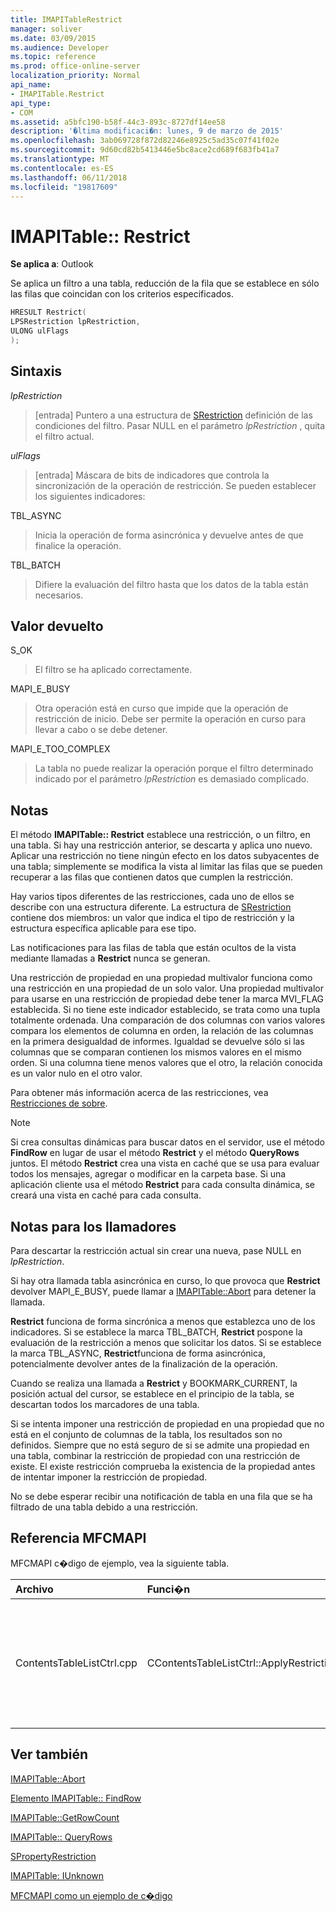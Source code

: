 ```yaml
---
title: IMAPITableRestrict
manager: soliver
ms.date: 03/09/2015
ms.audience: Developer
ms.topic: reference
ms.prod: office-online-server
localization_priority: Normal
api_name:
- IMAPITable.Restrict
api_type:
- COM
ms.assetid: a5bfc190-b58f-44c3-893c-8727df14ee58
description: '�ltima modificaci�n: lunes, 9 de marzo de 2015'
ms.openlocfilehash: 3ab069728f872d82246e8925c5ad35c07f41f02e
ms.sourcegitcommit: 9d60cd82b5413446e5bc8ace2cd689f683fb41a7
ms.translationtype: MT
ms.contentlocale: es-ES
ms.lasthandoff: 06/11/2018
ms.locfileid: "19817609"
---
```

# <a name="imapitablerestrict"></a>IMAPITable:: Restrict

  
  
**Se aplica a**: Outlook 
  
Se aplica un filtro a una tabla, reducción de la fila que se establece en sólo las filas que coincidan con los criterios especificados.
  
```cpp
HRESULT Restrict(
LPSRestriction lpRestriction,
ULONG ulFlags
);
```

## <a name="parameters"></a>Sintaxis

 _lpRestriction_
  
> [entrada] Puntero a una estructura de [SRestriction](srestriction.md) definición de las condiciones del filtro. Pasar NULL en el parámetro _lpRestriction_ , quita el filtro actual. 
    
 _ulFlags_
  
> [entrada] Máscara de bits de indicadores que controla la sincronización de la operación de restricción. Se pueden establecer los siguientes indicadores:
    
TBL_ASYNC 
  
> Inicia la operación de forma asincrónica y devuelve antes de que finalice la operación.
    
TBL_BATCH 
  
> Difiere la evaluación del filtro hasta que los datos de la tabla están necesarios.
    
## <a name="return-value"></a>Valor devuelto

S_OK 
  
> El filtro se ha aplicado correctamente.
    
MAPI_E_BUSY 
  
> Otra operación está en curso que impide que la operación de restricción de inicio. Debe ser permite la operación en curso para llevar a cabo o se debe detener.
    
MAPI_E_TOO_COMPLEX 
  
> La tabla no puede realizar la operación porque el filtro determinado indicado por el parámetro _lpRestriction_ es demasiado complicado. 
    
## <a name="remarks"></a>Notas

El método **IMAPITable:: Restrict** establece una restricción, o un filtro, en una tabla. Si hay una restricción anterior, se descarta y aplica uno nuevo. Aplicar una restricción no tiene ningún efecto en los datos subyacentes de una tabla; simplemente se modifica la vista al limitar las filas que se pueden recuperar a las filas que contienen datos que cumplen la restricción. 
  
Hay varios tipos diferentes de las restricciones, cada uno de ellos se describe con una estructura diferente. La estructura de [SRestriction](srestriction.md) contiene dos miembros: un valor que indica el tipo de restricción y la estructura específica aplicable para ese tipo. 
  
Las notificaciones para las filas de tabla que están ocultos de la vista mediante llamadas a **Restrict** nunca se generan. 
  
Una restricción de propiedad en una propiedad multivalor funciona como una restricción en una propiedad de un solo valor. Una propiedad multivalor para usarse en una restricción de propiedad debe tener la marca MVI_FLAG establecida. Si no tiene este indicador establecido, se trata como una tupla totalmente ordenada. Una comparación de dos columnas con varios valores compara los elementos de columna en orden, la relación de las columnas en la primera desigualdad de informes. Igualdad se devuelve sólo si las columnas que se comparan contienen los mismos valores en el mismo orden. Si una columna tiene menos valores que el otro, la relación conocida es un valor nulo en el otro valor.
  
Para obtener más información acerca de las restricciones, vea [Restricciones de sobre](about-restrictions.md).
  
> [!NOTE]
> Si crea consultas dinámicas para buscar datos en el servidor, use el método **FindRow** en lugar de usar el método **Restrict** y el método **QueryRows** juntos. El método **Restrict** crea una vista en caché que se usa para evaluar todos los mensajes, agregar o modificar en la carpeta base. Si una aplicación cliente usa el método **Restrict** para cada consulta dinámica, se creará una vista en caché para cada consulta. 
  
## <a name="notes-to-callers"></a>Notas para los llamadores

Para descartar la restricción actual sin crear una nueva, pase NULL en _lpRestriction_.
  
Si hay otra llamada tabla asincrónica en curso, lo que provoca que **Restrict** devolver MAPI_E_BUSY, puede llamar a [IMAPITable::Abort](imapitable-abort.md) para detener la llamada. 
  
 **Restrict** funciona de forma sincrónica a menos que establezca uno de los indicadores. Si se establece la marca TBL_BATCH, **Restrict** pospone la evaluación de la restricción a menos que solicitar los datos. Si se establece la marca TBL_ASYNC, **Restrict**funciona de forma asincrónica, potencialmente devolver antes de la finalización de la operación.
  
Cuando se realiza una llamada a **Restrict** y BOOKMARK_CURRENT, la posición actual del cursor, se establece en el principio de la tabla, se descartan todos los marcadores de una tabla. 
  
Si se intenta imponer una restricción de propiedad en una propiedad que no está en el conjunto de columnas de la tabla, los resultados son no definidos. Siempre que no está seguro de si se admite una propiedad en una tabla, combinar la restricción de propiedad con una restricción de existe. El existe restricción comprueba la existencia de la propiedad antes de intentar imponer la restricción de propiedad. 
  
No se debe esperar recibir una notificación de tabla en una fila que se ha filtrado de una tabla debido a una restricción.
  
## <a name="mfcmapi-reference"></a>Referencia MFCMAPI

MFCMAPI c�digo de ejemplo, vea la siguiente tabla.
  
|**Archivo**|**Funci�n**|**Comentario**|
|:-----|:-----|:-----|
|ContentsTableListCtrl.cpp  <br/> |CContentsTableListCtrl::ApplyRestriction  <br/> |MFCMAPI usa el método **IMAPITable:: Restrict** para establecer una restricción en una tabla.  <br/> |
   
## <a name="see-also"></a>Ver también



[IMAPITable::Abort](imapitable-abort.md)
  
[Elemento IMAPITable:: FindRow](imapitable-findrow.md)
  
[IMAPITable::GetRowCount](imapitable-getrowcount.md)
  
[IMAPITable:: QueryRows](imapitable-queryrows.md)
  
[SPropertyRestriction](spropertyrestriction.md)
  
[IMAPITable: IUnknown](imapitableiunknown.md)


[MFCMAPI como un ejemplo de c�digo](mfcmapi-as-a-code-sample.md)

